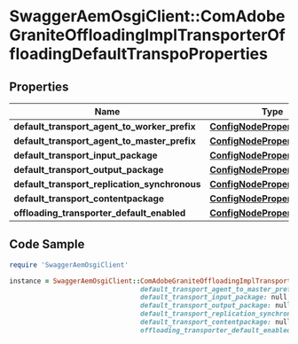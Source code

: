 # SwaggerAemOsgiClient::ComAdobeGraniteOffloadingImplTransporterOffloadingDefaultTranspoProperties

## Properties

Name | Type | Description | Notes
------------ | ------------- | ------------- | -------------
**default_transport_agent_to_worker_prefix** | [**ConfigNodePropertyString**](ConfigNodePropertyString.md) |  | [optional] 
**default_transport_agent_to_master_prefix** | [**ConfigNodePropertyString**](ConfigNodePropertyString.md) |  | [optional] 
**default_transport_input_package** | [**ConfigNodePropertyString**](ConfigNodePropertyString.md) |  | [optional] 
**default_transport_output_package** | [**ConfigNodePropertyString**](ConfigNodePropertyString.md) |  | [optional] 
**default_transport_replication_synchronous** | [**ConfigNodePropertyBoolean**](ConfigNodePropertyBoolean.md) |  | [optional] 
**default_transport_contentpackage** | [**ConfigNodePropertyBoolean**](ConfigNodePropertyBoolean.md) |  | [optional] 
**offloading_transporter_default_enabled** | [**ConfigNodePropertyBoolean**](ConfigNodePropertyBoolean.md) |  | [optional] 

## Code Sample

```ruby
require 'SwaggerAemOsgiClient'

instance = SwaggerAemOsgiClient::ComAdobeGraniteOffloadingImplTransporterOffloadingDefaultTranspoProperties.new(default_transport_agent_to_worker_prefix: null,
                                 default_transport_agent_to_master_prefix: null,
                                 default_transport_input_package: null,
                                 default_transport_output_package: null,
                                 default_transport_replication_synchronous: null,
                                 default_transport_contentpackage: null,
                                 offloading_transporter_default_enabled: null)
```


